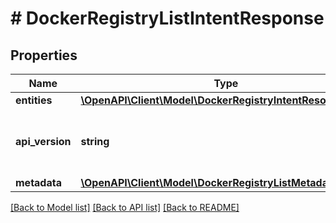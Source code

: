 # # DockerRegistryListIntentResponse

## Properties

Name | Type | Description | Notes
------------ | ------------- | ------------- | -------------
**entities** | [**\OpenAPI\Client\Model\DockerRegistryIntentResource[]**](DockerRegistryIntentResource.md) |  | [optional]
**api_version** | **string** | API Version of the Nutanix v3 API framework. | [default to '3.1.0']
**metadata** | [**\OpenAPI\Client\Model\DockerRegistryListMetadataOutput**](DockerRegistryListMetadataOutput.md) |  |

[[Back to Model list]](../../README.md#models) [[Back to API list]](../../README.md#endpoints) [[Back to README]](../../README.md)
